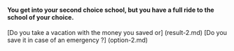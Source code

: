 #### You get into your second choice school, but you have a full ride to the school of your choice.
[Do you take a vacation with the money you saved or] (result-2.md)
[Do you save it in case of an emergency ?] (option-2.md)